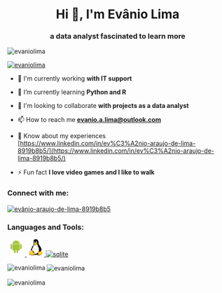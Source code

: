 <h1 align="center">Hi 👋, I'm Evânio Lima</h1>
<h3 align="center">a data analyst fascinated to learn more</h3>

<p align="left"> <img src="https://komarev.com/ghpvc/?username=evaniolima&label=Profile%20views&color=0e75b6&style=flat" alt="evaniolima" /> </p>

<p align="left"> <a href="https://github.com/ryo-ma/github-profile-trophy"><img src="https://github-profile-trophy.vercel.app/?username=evaniolima" alt="evaniolima" /></a> </p>

- 🔭 I'm currently working **with IT support**

- 🌱 I’m currently learning **Python and R**

- 👯 I'm looking to collaborate **with projects as a data analyst**

- 📫 How to reach me **evanio.a.lima@outlook.com**

- 📄 Know about my experiences [https://www.linkedin.com/in/ev%C3%A2nio-araujo-de-lima-8919b8b5/](https://www.linkedin.com/in/ev%C3%A2nio-araujo-de-lima-8919b8b5/)

- ⚡ Fun fact **I love video games and I like to walk**

<h3 align="left">Connect with me:</h3>
<p align="left">
<a href="https://linkedin.com/in/evânio-araujo-de-lima-8919b8b5" target="blank"><img align="center" src="https://raw.githubusercontent.com/rahuldkjain/github-profile-readme-generator/master/src/images/icons/Social/linked-in-alt.svg" alt="evânio-araujo-de-lima-8919b8b5" height="30" width="40" /></a>
</p>

<h3 align="left">Languages and Tools:</h3>
<p align="left"> <a href="https://developer.android.com" target="_blank" rel="noreferrer"> <img src="https://raw.githubusercontent.com/devicons/devicon/master/icons/android/android-original-wordmark.svg" alt="android" width="40" height="40"/> </a> <a href="https://www.linux.org/" target="_blank" rel="noreferrer"> <img src="https://raw.githubusercontent.com/devicons/devicon/master/icons/linux/linux-original.svg" alt="linux" width="40" height="40"/> </a> <a href="https://www.sqlite.org/" target="_blank" rel="noreferrer"> <img src="https://www.vectorlogo.zone/logos/sqlite/sqlite-icon.svg" alt="sqlite" width="40" height="40"/> </a> </p>

<p><img align="left" src="https://github-readme-stats.vercel.app/api/top-langs?username=evaniolima&show_icons=true&locale=en&layout=compact" alt="evaniolima" /></p>

<p>&nbsp;<img align="center" src="https://github-readme-stats.vercel.app/api?username=evaniolima&show_icons=true&locale=en" alt="evaniolima" /></p>

<p><img align="center" src="https://github-readme-streak-stats.herokuapp.com/?user=evaniolima&" alt="evaniolima" /></p>



<!--
**EvanioLima/EvanioLima** is a ✨ _special_ ✨ repository because its `README.md` (this file) appears on your GitHub profile.

Here are some ideas to get you started:

- 🔭 I’m currently working on ...
- 🌱 I’m currently learning ...
- 👯 I’m looking to collaborate on ...
- 🤔 I’m looking for help with ...
- 💬 Ask me about ...
- 📫 How to reach me: ...
- 😄 Pronouns: ...
- ⚡ Fun fact: ...
-->

